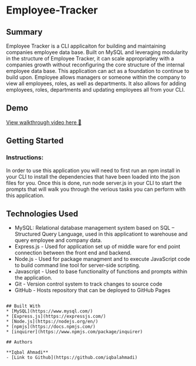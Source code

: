 # Employee-Tracker

## Summary

Employee Tracker is a CLI applicaiton for building and maintaining companies employee data base. Built on MySQL and leveraging modularity in the structure of Employee Tracker, it can scale appropriatley with a companies growth without reconfiguring the core structure of the internal employee data base. This application can act as a foundation to continue to build upon. Employee allows managers or someone within the company to view all employees, roles, as well as departments. It also allows for adding employees, roles, departments and updating employees all from your CLI.

## Demo

[View walkthrough video here 🎥](https://drive.google.com/file/d/1qTRvJvu7iCodEV2SHlAgZXhkPlrfXNY0/view)

## Getting Started

### Instructions:

In order to use this application you will need to first run an npm install in your CLI to install the dependencies that have been loaded into the json files for you. Once this is done, run node server.js in your CLI to start the prompts that will walk you through the verious tasks you can perform with this application.

## Technologies Used

- MySQL: Relational database management system based on SQL – Structured Query Language, used in this applicationt to warehouse and query employee and company data.
- Express.js - Used for application set up of middle ware for end point connection between the front end and backend.
- Node.js - Used for package managment and to execute JavaScript code to build command line tool for server-side scripting.
- Javascript - Used to base functionality of functions and prompts within the application.
- Git - Version control system to track changes to source code
- GitHub - Hosts repository that can be deployed to GitHub Pages

```

## Built With
* [MySQL](https://www.mysql.com/)
* [Express.js](https://expressjs.com/)
* [Node.js](https://nodejs.org/en/)
* [npmjs](https://docs.npmjs.com/)
* [inquirer](https://www.npmjs.com/package/inquirer)

## Authors

**Iqbal Ahmadi**
- [Link to Github](https://github.com/iqbalahmadi)
```
